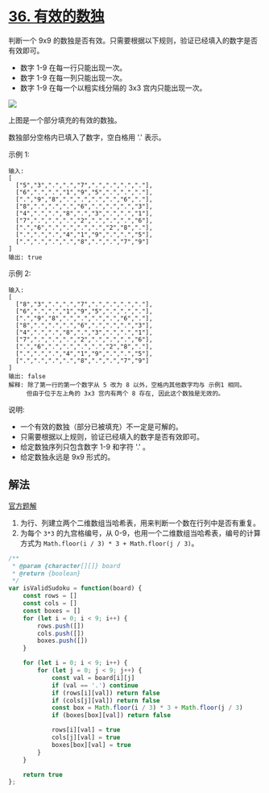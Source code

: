 # [36. 有效的数独](https://leetcode-cn.com/problems/valid-sudoku/)
判断一个 9x9 的数独是否有效。只需要根据以下规则，验证已经填入的数字是否有效即可。

* 数字 1-9 在每一行只能出现一次。
* 数字 1-9 在每一列只能出现一次。
* 数字 1-9 在每一个以粗实线分隔的 3x3 宫内只能出现一次。

![](https://upload.wikimedia.org/wikipedia/commons/thumb/f/ff/Sudoku-by-L2G-20050714.svg/250px-Sudoku-by-L2G-20050714.svg.png)

上图是一个部分填充的有效的数独。

数独部分空格内已填入了数字，空白格用 '.' 表示。

示例 1:
```
输入:
[
  ["5","3",".",".","7",".",".",".","."],
  ["6",".",".","1","9","5",".",".","."],
  [".","9","8",".",".",".",".","6","."],
  ["8",".",".",".","6",".",".",".","3"],
  ["4",".",".","8",".","3",".",".","1"],
  ["7",".",".",".","2",".",".",".","6"],
  [".","6",".",".",".",".","2","8","."],
  [".",".",".","4","1","9",".",".","5"],
  [".",".",".",".","8",".",".","7","9"]
]
输出: true
```
示例 2:
```
输入:
[
  ["8","3",".",".","7",".",".",".","."],
  ["6",".",".","1","9","5",".",".","."],
  [".","9","8",".",".",".",".","6","."],
  ["8",".",".",".","6",".",".",".","3"],
  ["4",".",".","8",".","3",".",".","1"],
  ["7",".",".",".","2",".",".",".","6"],
  [".","6",".",".",".",".","2","8","."],
  [".",".",".","4","1","9",".",".","5"],
  [".",".",".",".","8",".",".","7","9"]
]
输出: false
解释: 除了第一行的第一个数字从 5 改为 8 以外，空格内其他数字均与 示例1 相同。
     但由于位于左上角的 3x3 宫内有两个 8 存在, 因此这个数独是无效的。
```
说明:

* 一个有效的数独（部分已被填充）不一定是可解的。
* 只需要根据以上规则，验证已经填入的数字是否有效即可。
* 给定数独序列只包含数字 1-9 和字符 '.' 。
* 给定数独永远是 9x9 形式的。

## 解法
[官方题解](https://leetcode-cn.com/problems/valid-sudoku/solution/you-xiao-de-shu-du-by-leetcode/)

1. 为行、列建立两个二维数组当哈希表，用来判断一个数在行列中是否有重复。
2. 为每个 `3*3` 的九宫格编号，从 0-9，也用一个二维数组当哈希表，编号的计算方式为 `Math.floor(i / 3) * 3 + Math.floor(j / 3)`。
```js
/**
 * @param {character[][]} board
 * @return {boolean}
 */
var isValidSudoku = function(board) {
    const rows = []
    const cols = []
    const boxes = []
    for (let i = 0; i < 9; i++) {
        rows.push([])
        cols.push([])
        boxes.push([])
    }

    for (let i = 0; i < 9; i++) {
        for (let j = 0; j < 9; j++) {
            const val = board[i][j]
            if (val == '.') continue
            if (rows[i][val]) return false
            if (cols[j][val]) return false
            const box = Math.floor(i / 3) * 3 + Math.floor(j / 3)
            if (boxes[box][val]) return false

            rows[i][val] = true
            cols[j][val] = true
            boxes[box][val] = true
        }
    }

    return true
};
```

